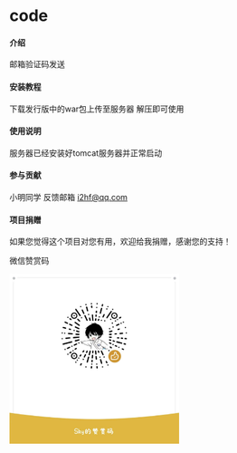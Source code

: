 # code

#### 介绍
邮箱验证码发送


#### 安装教程

下载发行版中的war包上传至服务器 解压即可使用

#### 使用说明

服务器已经安装好tomcat服务器并正常启动

#### 参与贡献

小明同学 反馈邮箱 i2hf@qq.com

#### 项目捐赠

如果您觉得这个项目对您有用，欢迎给我捐赠，感谢您的支持！

微信赞赏码

[//]: # (插入图赞赏码图片 同时设置图片大小)
<img src="m.jpg" width="300" height="300" alt="">